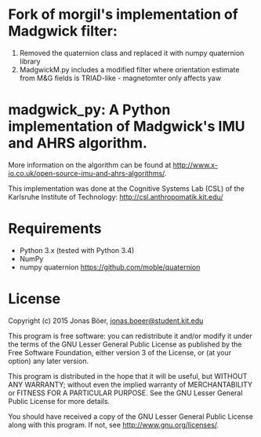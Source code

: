 # Fork of morgil's implementation of Madgwick filter: 
1. Removed the quaternion class and replaced it with numpy quaternion library
2. MadgwickM.py includes a modified filter where orientation estimate from M&G fields is TRIAD-like - magnetomter only affects yaw 

# madgwick_py: A Python implementation of Madgwick's IMU and AHRS algorithm.

More information on the algorithm can be found at
<http://www.x-io.co.uk/open-source-imu-and-ahrs-algorithms/>.

This implementation was done at the Cognitive Systems Lab (CSL) of the
Karlsruhe Institute of Technology: <http://csl.anthropomatik.kit.edu/>

# Requirements
* Python 3.x (tested with Python 3.4)
* NumPy
* numpy quaternion https://github.com/moble/quaternion

# License

Copyright (c) 2015 Jonas Böer, jonas.boeer@student.kit.edu

This program is free software: you can redistribute it and/or modify
it under the terms of the GNU Lesser General Public License as published by
the Free Software Foundation, either version 3 of the License, or
(at your option) any later version.

This program is distributed in the hope that it will be useful,
but WITHOUT ANY WARRANTY; without even the implied warranty of
MERCHANTABILITY or FITNESS FOR A PARTICULAR PURPOSE.  See the
GNU Lesser General Public License for more details.

You should have received a copy of the GNU Lesser General Public License
along with this program.  If not, see <http://www.gnu.org/licenses/>.
